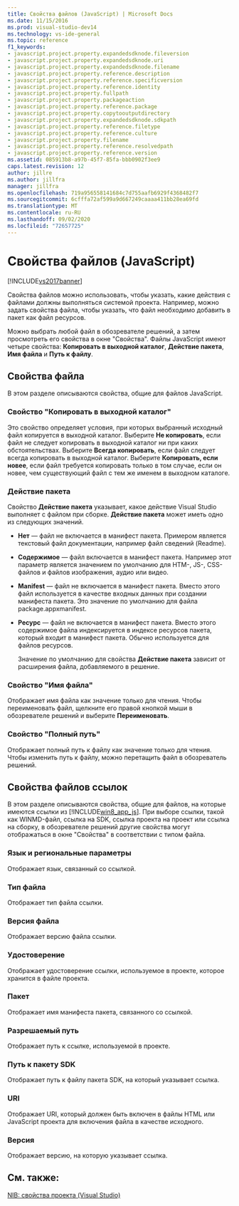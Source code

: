 ```yaml
---
title: Свойства файлов (JavaScript) | Microsoft Docs
ms.date: 11/15/2016
ms.prod: visual-studio-dev14
ms.technology: vs-ide-general
ms.topic: reference
f1_keywords:
- javascript.project.property.expandedsdknode.fileversion
- javascript.project.property.expandedsdknode.uri
- javascript.project.property.expandedsdknode.filename
- javascript.project.property.reference.description
- javascript.project.property.reference.specificversion
- javascript.project.property.reference.identity
- javascript.project.property.fullpath
- javascript.project.property.packageaction
- javascript.project.property.reference.package
- javascript.project.property.copytooutputdirectory
- javascript.project.property.expandedsdknode.sdkpath
- javascript.project.property.reference.filetype
- javascript.project.property.reference.culture
- javascript.project.property.filename
- javascript.project.property.reference.resolvedpath
- javascript.project.property.reference.version
ms.assetid: 085913b8-a97b-45f7-85fa-bbb0902f3ee9
caps.latest.revision: 12
author: jillre
ms.author: jillfra
manager: jillfra
ms.openlocfilehash: 719a956558141684c7d755aafb6929f4368482f7
ms.sourcegitcommit: 6cfffa72af599a9d667249caaaa411bb28ea69fd
ms.translationtype: MT
ms.contentlocale: ru-RU
ms.lasthandoff: 09/02/2020
ms.locfileid: "72657725"
---
```

# <a name="file-properties-javascript"></a>Свойства файлов (JavaScript)
[!INCLUDE[vs2017banner](../../includes/vs2017banner.md)]

Свойства файлов можно использовать, чтобы указать, какие действия с файлами должны выполняться системой проекта. Например, можно задать свойства файла, чтобы указать, что файл необходимо добавить в пакет как файл ресурсов.

 Можно выбрать любой файл в обозревателе решений, а затем просмотреть его свойства в окне "Свойства". Файлы JavaScript имеют четыре свойства: **Копировать в выходной каталог**, **Действие пакета**, **Имя файла** и **Путь к файлу**.

## <a name="file-properties"></a>Свойства файла
 В этом разделе описываются свойства, общие для файлов JavaScript.

### <a name="copy-to-output-directory-property"></a>Свойство "Копировать в выходной каталог"
 Это свойство определяет условия, при которых выбранный исходный файл копируется в выходной каталог. Выберите **Не копировать**, если файл не следует копировать в выходной каталог ни при каких обстоятельствах. Выберите **Всегда копировать**, если файл следует всегда копировать в выходной каталог. Выберите **Копировать, если новее**, если файл требуется копировать только в том случае, если он новее, чем существующий файл с тем же именем в выходном каталоге.

### <a name="package-action"></a>Действие пакета
 Свойство **Действие пакета** указывает, какое действие Visual Studio выполняет с файлом при сборке. **Действие пакета** может иметь одно из следующих значений.

- **Нет** — файл не включается в манифест пакета. Примером является текстовый файл документации, например файл сведений (Readme).

- **Содержимое** — файл включается в манифест пакета. Например этот параметр является значением по умолчанию для HTM-, JS-, CSS-файлов и файлов изображения, аудио или видео.

- **Manifest** — файл не включается в манифест пакета. Вместо этого файл используется в качестве входных данных при создании манифеста пакета. Это значение по умолчанию для файла package.appxmanifest.

- **Ресурс** — файл не включается в манифест пакета. Вместо этого содержимое файла индексируется в индексе ресурсов пакета, который входит в манифест пакета. Обычно используется для файлов ресурсов.

  Значение по умолчанию для свойства **Действие пакета** зависит от расширения файла, добавляемого в решение.

### <a name="file-name-property"></a>Свойство "Имя файла"
 Отображает имя файла как значение только для чтения. Чтобы переименовать файл, щелкните его правой кнопкой мыши в обозревателе решений и выберите **Переименовать**.

### <a name="full-path-property"></a>Свойство "Полный путь"
 Отображает полный путь к файлу как значение только для чтения. Чтобы изменить путь к файлу, можно перетащить файл в обозреватель решений.

## <a name="reference-file-properties"></a>Свойства файлов ссылок
 В этом разделе описываются свойства, общие для файлов, на которые имеются ссылки из [!INCLUDE[win8_app_js](../../includes/win8-app-js-md.md)]. При выборе ссылки, такой как WINMD-файл, ссылка на SDK, ссылка проекта на проект или ссылка на сборку, в обозревателе решений другие свойства могут отображаться в окне "Свойства" в соответствии с типом файла.

### <a name="culture"></a>Язык и региональные параметры
 Отображает язык, связанный со ссылкой.

### <a name="file-type"></a>Тип файла
 Отображает тип файла ссылки.

### <a name="file-version"></a>Версия файла
 Отображает версию файла ссылки.

### <a name="identity"></a>Удостоверение
 Отображает удостоверение ссылки, используемое в проекте, которое хранится в файле проекта.

### <a name="package"></a>Пакет
 Отображает имя манифеста пакета, связанного со ссылкой.

### <a name="resolved-path"></a>Разрешаемый путь
 Отображает путь к ссылке, используемой в проекте.

### <a name="sdk-path"></a>Путь к пакету SDK
 Отображает путь к файлу пакета SDK, на который указывает ссылка.

### <a name="uri"></a>URI
 Отображает URI, который должен быть включен в файлы HTML или JavaScript проекта для включения файла в качестве исходного.

### <a name="version"></a>Версия
 Отображает версию, на которую указывает ссылка.

## <a name="see-also"></a>См. также:
 [NIB: свойства проекта (Visual Studio)](https://msdn.microsoft.com/eb4c97ed-f667-4850-98d0-6e2a4d21bbca)
